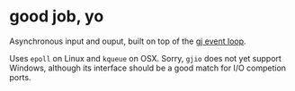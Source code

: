 # good job, yo
Asynchronous input and ouput, built on top
of the [gj event loop](https://github.com/dwrensha/gj).


Uses `epoll` on Linux and `kqueue` on OSX.
Sorry, `gjio` does not yet support Windows,
although its interface should be a good match for I/O competion ports.
